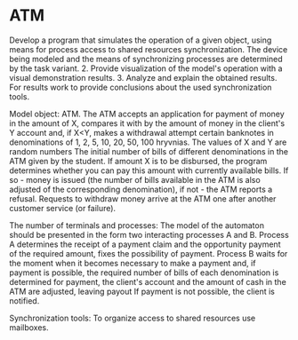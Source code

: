 # ATM
Develop a program that simulates the operation of a given object, using means for process access to shared resources 
synchronization. The device being modeled and the means of synchronizing processes are determined by the task variant.
2. Provide visualization of the model's operation with a visual demonstration results.
3. Analyze and explain the obtained results. For results work to provide conclusions about the used synchronization tools.

Model object: ATM.
The ATM accepts an application for payment of money in the amount of X, compares it with 
by the amount of money in the client's Y account and, if X<Y, makes a withdrawal attempt 
certain banknotes in denominations of 1, 2, 5, 10, 20, 50, 100 hryvnias. The values of X and Y are
random numbers The initial number of bills of different denominations in the ATM 
given by the student. If amount X is to be disbursed, the program determines whether 
you can pay this amount with currently available bills. If so -
money is issued (the number of bills available in the ATM is also adjusted 
of the corresponding denomination), if not - the ATM reports a refusal.
Requests to withdraw money arrive at the ATM one after another 
customer service (or failure).

The number of terminals and processes: The model of the automaton should be presented in the form 
two interacting processes A and B.
Process A determines the receipt of a payment claim and the opportunity 
payment of the required amount, fixes the possibility of payment.
Process B waits for the moment when it becomes necessary to make a payment and, if 
payment is possible, the required number of bills of each denomination is determined
for payment, the client's account and the amount of cash in the ATM are adjusted, leaving 
payout If payment is not possible, the client is notified.

Synchronization tools: To organize access to shared resources use mailboxes.
